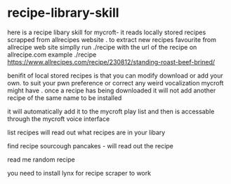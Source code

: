 # recipe-library-skill

here is a recipe libary skill for mycroft-   it reads locally stored recipes scrapped from allrecipes website .   to extract new recipes favourite  from  allrecipe web site
 simplly run ./recipe  with the url of the recipe on allrecipe.com
 example 
 ./recipe https://www.allrecipes.com/recipe/230812/standing-roast-beef-brined/
 
 benifit of local stored recipes  is that you can modify download or add your own. to suit your pwn preference or correct any weird vocalization mycroft might have .  once a recipe has being downloaded it will not add another recipe of the same name to be installed
 
 it will automatically add it to the  mycroft  play list  and then is accessable  through the mycroft  voice interface
 
 list recipes   will  read out what recipes are in your libary
 
 find  recipe sourcough pancakes - will read out the recipe
 
 read me random recipe 
 
 you need to install lynx  for recipe scraper to work
 
